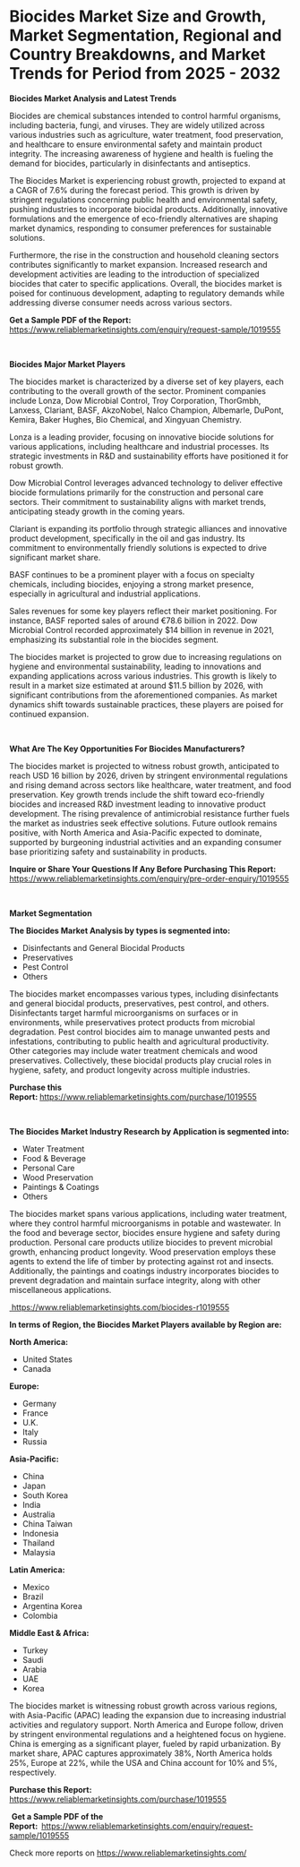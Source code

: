 <p><h1>Biocides Market Size and Growth, Market Segmentation, Regional and Country Breakdowns, and Market Trends for Period from 2025 -  2032</h1></p><p><strong>Biocides Market Analysis and Latest Trends</strong></p>
<p><p>Biocides are chemical substances intended to control harmful organisms, including bacteria, fungi, and viruses. They are widely utilized across various industries such as agriculture, water treatment, food preservation, and healthcare to ensure environmental safety and maintain product integrity. The increasing awareness of hygiene and health is fueling the demand for biocides, particularly in disinfectants and antiseptics.</p><p>The Biocides Market is experiencing robust growth, projected to expand at a CAGR of 7.6% during the forecast period. This growth is driven by stringent regulations concerning public health and environmental safety, pushing industries to incorporate biocidal products. Additionally, innovative formulations and the emergence of eco-friendly alternatives are shaping market dynamics, responding to consumer preferences for sustainable solutions. </p><p>Furthermore, the rise in the construction and household cleaning sectors contributes significantly to market expansion. Increased research and development activities are leading to the introduction of specialized biocides that cater to specific applications. Overall, the biocides market is poised for continuous development, adapting to regulatory demands while addressing diverse consumer needs across various sectors.</p></p>
<p><strong>Get a Sample PDF of the Report:&nbsp;</strong> <a href="https://www.reliablemarketinsights.com/enquiry/request-sample/1019555?utm_campaign=2195&utm_medium=2&utm_source=Github&utm_content=ia&utm_term=28022025&utm_id=biocides">https://www.reliablemarketinsights.com/enquiry/request-sample/1019555</a></p>
<p>&nbsp;</p>
<p><strong>Biocides Major Market Players</strong></p>
<p><p>The biocides market is characterized by a diverse set of key players, each contributing to the overall growth of the sector. Prominent companies include Lonza, Dow Microbial Control, Troy Corporation, ThorGmbh, Lanxess, Clariant, BASF, AkzoNobel, Nalco Champion, Albemarle, DuPont, Kemira, Baker Hughes, Bio Chemical, and Xingyuan Chemistry.</p><p>Lonza is a leading provider, focusing on innovative biocide solutions for various applications, including healthcare and industrial processes. Its strategic investments in R&D and sustainability efforts have positioned it for robust growth.</p><p>Dow Microbial Control leverages advanced technology to deliver effective biocide formulations primarily for the construction and personal care sectors. Their commitment to sustainability aligns with market trends, anticipating steady growth in the coming years.</p><p>Clariant is expanding its portfolio through strategic alliances and innovative product development, specifically in the oil and gas industry. Its commitment to environmentally friendly solutions is expected to drive significant market share.</p><p>BASF continues to be a prominent player with a focus on specialty chemicals, including biocides, enjoying a strong market presence, especially in agricultural and industrial applications.</p><p>Sales revenues for some key players reflect their market positioning. For instance, BASF reported sales of around €78.6 billion in 2022. Dow Microbial Control recorded approximately $14 billion in revenue in 2021, emphasizing its substantial role in the biocides segment.</p><p>The biocides market is projected to grow due to increasing regulations on hygiene and environmental sustainability, leading to innovations and expanding applications across various industries. This growth is likely to result in a market size estimated at around $11.5 billion by 2026, with significant contributions from the aforementioned companies. As market dynamics shift towards sustainable practices, these players are poised for continued expansion.</p></p>
<p>&nbsp;</p>
<p><strong>What Are The Key Opportunities For Biocides Manufacturers?</strong></p>
<p><p>The biocides market is projected to witness robust growth, anticipated to reach USD 16 billion by 2026, driven by stringent environmental regulations and rising demand across sectors like healthcare, water treatment, and food preservation. Key growth trends include the shift toward eco-friendly biocides and increased R&D investment leading to innovative product development. The rising prevalence of antimicrobial resistance further fuels the market as industries seek effective solutions. Future outlook remains positive, with North America and Asia-Pacific expected to dominate, supported by burgeoning industrial activities and an expanding consumer base prioritizing safety and sustainability in products.</p></p>
<p><strong>Inquire or Share Your Questions If Any Before Purchasing This Report:</strong> <a href="https://www.reliablemarketinsights.com/enquiry/pre-order-enquiry/1019555?utm_campaign=2195&utm_medium=2&utm_source=Github&utm_content=ia&utm_term=28022025&utm_id=biocides">https://www.reliablemarketinsights.com/enquiry/pre-order-enquiry/1019555</a></p>
<p>&nbsp;</p>
<p><strong>Market Segmentation</strong></p>
<p><strong>The Biocides Market Analysis by types is segmented into:</strong></p>
<p><ul><li>Disinfectants and General Biocidal Products</li><li>Preservatives</li><li>Pest Control</li><li>Others</li></ul></p>
<p><p>The biocides market encompasses various types, including disinfectants and general biocidal products, preservatives, pest control, and others. Disinfectants target harmful microorganisms on surfaces or in environments, while preservatives protect products from microbial degradation. Pest control biocides aim to manage unwanted pests and infestations, contributing to public health and agricultural productivity. Other categories may include water treatment chemicals and wood preservatives. Collectively, these biocidal products play crucial roles in hygiene, safety, and product longevity across multiple industries.</p></p>
<p><strong>Purchase this Report:&nbsp;</strong><a href="https://www.reliablemarketinsights.com/purchase/1019555?utm_campaign=2195&utm_medium=2&utm_source=Github&utm_content=ia&utm_term=28022025&utm_id=biocides">https://www.reliablemarketinsights.com/purchase/1019555</a></p>
<p>&nbsp;</p>
<p><strong>The Biocides Market Industry Research by Application is segmented into:</strong></p>
<p><ul><li>Water Treatment</li><li>Food & Beverage</li><li>Personal Care</li><li>Wood Preservation</li><li>Paintings & Coatings</li><li>Others</li></ul></p>
<p><p>The biocides market spans various applications, including water treatment, where they control harmful microorganisms in potable and wastewater. In the food and beverage sector, biocides ensure hygiene and safety during production. Personal care products utilize biocides to prevent microbial growth, enhancing product longevity. Wood preservation employs these agents to extend the life of timber by protecting against rot and insects. Additionally, the paintings and coatings industry incorporates biocides to prevent degradation and maintain surface integrity, along with other miscellaneous applications.</p></p>
<p><a href="https://www.reliablemarketinsights.com/biocides-r1019555?utm_campaign=2195&utm_medium=2&utm_source=Github&utm_content=ia&utm_term=28022025&utm_id=biocides">&nbsp;https://www.reliablemarketinsights.com/biocides-r1019555</a></p>
<p><strong>In terms of Region, the Biocides Market Players available by Region are:</strong></p>
<p>
    <p> <strong> North America: </strong>
        <ul>
            <li>United States</li>
            <li>Canada</li>
        </ul>
        </p> 
    <p> <strong> Europe: </strong>
        <ul>
            <li>Germany</li>
            <li>France</li>
            <li>U.K.</li>
            <li>Italy</li>
            <li>Russia</li>
        </ul>
        </p> 
    <p> <strong> Asia-Pacific: </strong>
        <ul>
            <li>China</li>
            <li>Japan</li>
            <li>South Korea</li>
            <li>India</li>
            <li>Australia</li>
            <li>China Taiwan</li>
            <li>Indonesia</li>
            <li>Thailand</li>
            <li>Malaysia</li>
        </ul>
        </p> 
    <p> <strong> Latin America: </strong>
        <ul>
            <li>Mexico</li>
            <li>Brazil</li>
            <li>Argentina Korea</li>
            <li>Colombia</li>
        </ul>
        </p> 
    <p> <strong> Middle East & Africa: </strong>
        <ul>
            <li>Turkey</li>
            <li>Saudi</li>
            <li>Arabia</li>
            <li>UAE</li>
            <li>Korea</li>
        </ul>
    </p>
    </p>
<p><p>The biocides market is witnessing robust growth across various regions, with Asia-Pacific (APAC) leading the expansion due to increasing industrial activities and regulatory support. North America and Europe follow, driven by stringent environmental regulations and a heightened focus on hygiene. China is emerging as a significant player, fueled by rapid urbanization. By market share, APAC captures approximately 38%, North America holds 25%, Europe at 22%, while the USA and China account for 10% and 5%, respectively.</p></p>
<p><strong>Purchase this Report: </strong><a href="https://www.reliablemarketinsights.com/purchase/1019555?utm_campaign=2195&utm_medium=2&utm_source=Github&utm_content=ia&utm_term=28022025&utm_id=biocides">https://www.reliablemarketinsights.com/purchase/1019555</a></p>
<p>&nbsp;<strong>Get a Sample PDF of the Report:&nbsp;&nbsp;</strong><a href="https://www.reliablemarketinsights.com/enquiry/request-sample/1019555?utm_campaign=2195&utm_medium=2&utm_source=Github&utm_content=ia&utm_term=28022025&utm_id=biocides">https://www.reliablemarketinsights.com/enquiry/request-sample/1019555</a></p>
<p><strong></strong></p>
<p>Check more reports on <a href="https://www.reliablemarketinsights.com/?utm_campaign=2195&utm_medium=2&utm_source=Github&utm_content=ia&utm_term=28022025&utm_id=biocides">https://www.reliablemarketinsights.com/</a></p>